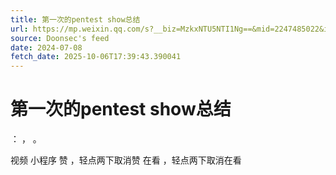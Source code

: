 ```yaml
---
title: 第一次的pentest show总结
url: https://mp.weixin.qq.com/s?__biz=MzkxNTU5NTI1Ng==&mid=2247485022&idx=1&sn=5ebf32c9cf4d4197996916ffe4166ff7
source: Doonsec's feed
date: 2024-07-08
fetch_date: 2025-10-06T17:39:43.390041
---
```


# 第一次的pentest show总结

：
，
。

视频
小程序
赞
，轻点两下取消赞
在看
，轻点两下取消在看